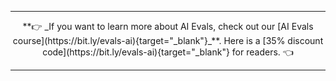 <hr>
<div class="cta" style="text-align: center;"> 
**👉 _If you want to learn more about AI Evals, check out our [AI Evals course](https://bit.ly/evals-ai){target="_blank"}_**. Here is a [35% discount code](https://bit.ly/evals-ai){target="_blank"} for readers. 👈
</div>
<hr>